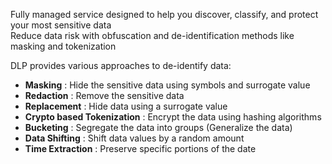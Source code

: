 Fully managed service designed to help you discover, classify, and protect your most sensitive data  
Reduce data risk with obfuscation and de-identification methods like masking and tokenization

DLP provides various approaches to de-identify data:

* **Masking** : Hide the sensitive data using symbols and surrogate value
* **Redaction** : Remove the sensitive data
* **Replacement** : Hide data using a surrogate value
* **Crypto based Tokenization** : Encrypt the data using hashing algorithms
* **Bucketing** : Segregate the data into groups (Generalize the data)
* **Data Shifting** : Shift data values by a random amount
* **Time Extraction** : Preserve specific portions of the date
